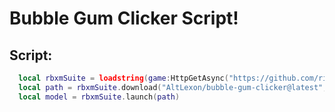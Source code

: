 # Bubble Gum Clicker Script!

## Script:

```lua
  local rbxmSuite = loadstring(game:HttpGetAsync("https://github.com/richie0866/rbxm-suite/releases/latest/download/rbxm-suite.lua"))()
  local path = rbxmSuite.download("AltLexon/bubble-gum-clicker@latest", "Project.rbxm")
  local model = rbxmSuite.launch(path)
```